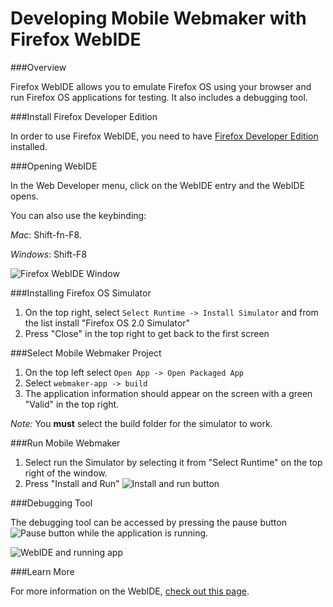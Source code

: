 # Developing Mobile Webmaker with Firefox WebIDE

###Overview

Firefox WebIDE allows you to emulate Firefox OS using your browser and run Firefox OS applications for testing. It also includes a debugging tool.

###Install Firefox Developer Edition

In order to use Firefox WebIDE, you need to have [Firefox Developer Edition](https://www.mozilla.org/en-US/firefox/developer/) installed.

###Opening WebIDE

In the Web Developer menu, click on the WebIDE entry and the WebIDE opens. 

You can also use the keybinding: 

*Mac*: Shift-fn-F8.

*Windows*: Shift-F8

![Firefox WebIDE Window](https://mdn.mozillademos.org/files/8033/webide-initial.png)

###Installing Firefox OS Simulator

1. On the top right, select `Select Runtime -> Install Simulator` and from the list install "Firefox OS 2.0 Simulator"
2. Press "Close" in the top right to get back to the first screen

###Select Mobile Webmaker Project

1. On the top left select `Open App -> Open Packaged App`
2. Select `webmaker-app -> build` 
3. The application information should appear on the screen with a green "Valid" in the top right.

*Note:* You **must** select the build folder for the simulator to work.

###Run Mobile Webmaker

1. Select run the Simulator by selecting it from "Select Runtime" on the top right of the window.
2. Press "Install and Run" ![Install and run button](../img/installandrun.png)

###Debugging Tool

The debugging tool can be accessed by pressing the pause button ![Pause button](../img/pause.png) while the application is running.

![WebIDE and running app](../img/IDEdebugger.png)

###Learn More

For more information on the WebIDE, [check out this page](https://developer.mozilla.org/en-US/docs/Tools/WebIDE).
